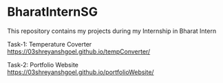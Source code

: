 # BharatInternSG
This repository contains my projects during my Internship in Bharat Intern 

Task-1: Temperature Coverter
        https://03shreyanshgoel.github.io/tempConverter/


Task-2: Portfolio Website 
        https://03shreyanshgoel.github.io/portfolioWebsite/
